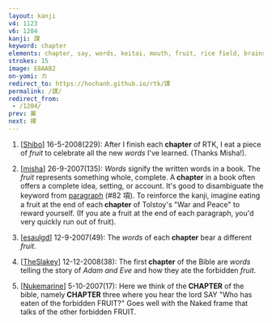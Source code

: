 ```yaml
---
layout: kanji
v4: 1123
v6: 1204
kanji: 課
keyword: chapter
elements: chapter, say, words, keitai, mouth, fruit, rice field, brains, tree, wood
strokes: 15
image: E8AAB2
on-yomi: カ
redirect_to: https://hochanh.github.io/rtk/課
permalink: /課/
redirect_from:
 - /1204/
prev: 菓
next: 裸
---
```


1) [<a href="http://kanji.koohii.com/profile/Shibo">Shibo</a>] 16-5-2008(229): After I finish each<strong> chapter</strong> of RTK, I eat a piece of <em>fruit</em> to celebrate all the new <em>words</em> I&#039;ve learned. (Thanks Misha!).

2) [<a href="http://kanji.koohii.com/profile/misha">misha</a>] 26-9-2007(135): <em>Words</em> signify the written words in a book. The <em>fruit</em> represents something whole, complete. A<strong> chapter</strong> in a book often offers a complete idea, setting, or account. It&#039;s good to disambiguate the keyword from <a href="../v4/82.html">paragraph</a> (#82 項). To reinforce the kanji, imagine eating a fruit at the end of each<strong> chapter</strong> of Tolstoy&#039;s &quot;War and Peace&quot; to reward yourself. (If you ate a fruit at the end of each paragraph, you&#039;d very quickly run out of fruit).

3) [<a href="http://kanji.koohii.com/profile/esaulgd">esaulgd</a>] 12-9-2007(49): The <em>words</em> of each<strong> chapter</strong> bear a different <em>fruit</em>.

4) [<a href="http://kanji.koohii.com/profile/TheSlakey">TheSlakey</a>] 12-12-2008(38): The first<strong> chapter</strong> of the Bible are <em>words</em> telling the story of <em>Adam and Eve</em> and how they ate the forbidden <em>fruit</em>.

5) [<a href="http://kanji.koohii.com/profile/Nukemarine">Nukemarine</a>] 5-10-2007(17): Here we think of the<strong> CHAPTER</strong> of the bible, namely<strong> CHAPTER</strong> three where you hear the lord SAY &quot;Who has eaten of the forbidden FRUIT?&quot; Goes well with the Naked frame that talks of the other forbidden FRUIT.

